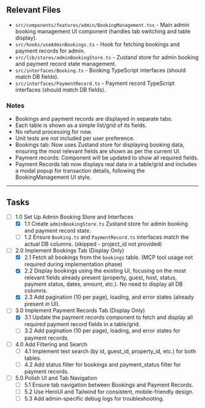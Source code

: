 ## Relevant Files

- `src/components/features/admin/BookingManagement.tsx` - Main admin booking management UI component (handles tab switching and table display).
- `src/hooks/useAdminBookings.ts` - Hook for fetching bookings and payment records for admin.
- `src/lib/stores/adminBookingStore.ts` - Zustand store for admin booking and payment record state management.
- `src/interfaces/Booking.ts` - Booking TypeScript interfaces (should match DB fields).
- `src/interfaces/PaymentRecord.ts` - Payment record TypeScript interfaces (should match DB fields).

### Notes

- Bookings and payment records are displayed in separate tabs.
- Each table is shown as a simple list/grid of its fields.
- No refund processing for now.
- Unit tests are not included per user preference.
- Bookings tab: Now uses Zustand store for displaying booking data, ensuring the most relevant fields are shown as per the current UI.
- Payment records: Component will be updated to show all required fields.
- Payment Records tab now displays real data in a table/grid and includes a modal popup for transaction details, following the BookingManagement UI style.

---

## Tasks

- [ ] 1.0 Set Up Admin Booking Store and Interfaces
  - [x] 1.1 Create `adminBookingStore.ts` Zustand store for admin booking and payment record state.
  - [ ] 1.2 Ensure `Booking.ts` and `PaymentRecord.ts` interfaces match the actual DB columns. (skipped - project_id not provided)

- [ ] 2.0 Implement Bookings Tab (Display Only)
  - [x] 2.1 Fetch all bookings from the `bookings` table. (MCP tool usage not required during implementation phase)
  - [x] 2.2 Display bookings using the existing UI, focusing on the most relevant fields already present (property, guest, host, status, payment status, dates, amount, etc.). No need to display all DB columns.
  - [x] 2.3 Add pagination (10 per page), loading, and error states (already present in UI).

- [ ] 3.0 Implement Payment Records Tab (Display Only)
  - [x] 3.1 Update the payment records component to fetch and display all required payment record fields in a table/grid.
  - [ ] 3.2 Add pagination (10 per page), loading, and error states for payment records.

- [ ] 4.0 Add Filtering and Search
  - [ ] 4.1 Implement text search (by id, guest_id, property_id, etc.) for both tables.
  - [ ] 4.2 Add status filter for bookings and payment_status filter for payment records.

- [ ] 5.0 Polish UI and Tab Navigation
  - [ ] 5.1 Ensure tab navigation between Bookings and Payment Records.
  - [ ] 5.2 Use HeroUI and Tailwind for consistent, mobile-friendly design.
  - [ ] 5.3 Add admin-specific debug logs for troubleshooting. 